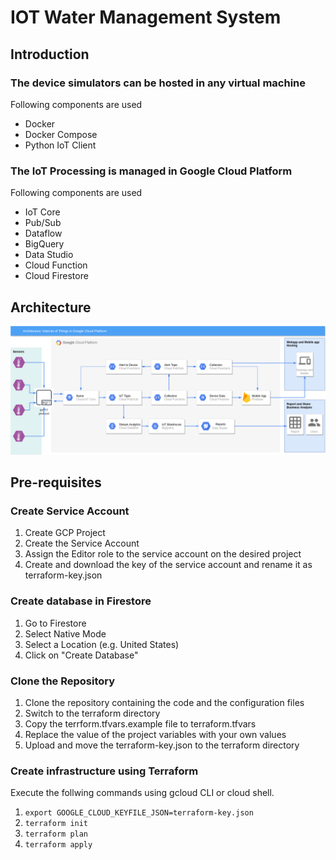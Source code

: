 # IOT Water Management System

## Introduction
### The device simulators can be hosted in any virtual machine
Following components are used
* Docker
* Docker Compose
* Python IoT Client

### The IoT Processing is managed in Google Cloud Platform
Following components are used
* IoT Core
* Pub/Sub
* Dataflow
* BigQuery
* Data Studio
* Cloud Function
* Cloud Firestore

## Architecture
![Architecture](./Architecture.png)

## Pre-requisites

### Create Service Account
1. Create GCP Project
2. Create the Service Account
3. Assign the Editor role to the service account on the desired project
4. Create and download the key of the service account and rename it as terraform-key.json

### Create database in Firestore
1. Go to Firestore
2. Select Native Mode
3. Select a Location (e.g. United States)
4. Click on "Create Database"

### Clone the Repository
1. Clone the repository containing the code and the configuration files
2. Switch to the terraform directory
3. Copy the terrform.tfvars.example file to terraform.tfvars 
4. Replace the value of the project variables with your own values
5. Upload and move the terraform-key.json to the terraform directory

### Create infrastructure using Terraform
Execute the follwing commands using gcloud CLI or cloud shell.
1. `export GOOGLE_CLOUD_KEYFILE_JSON=terraform-key.json`
2. `terraform init`
3. `terraform plan`
4. `terraform apply`

